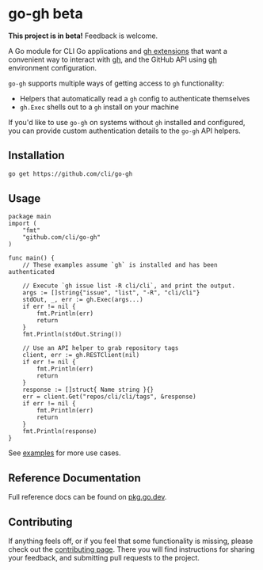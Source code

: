 # go-gh beta

**This project is in beta!** Feedback is welcome.

A Go module for CLI Go applications and [gh extensions][extensions] that want a convenient way to interact with [gh][], and the GitHub API using [gh][] environment configuration.

`go-gh` supports multiple ways of getting access to `gh` functionality:

* Helpers that automatically read a `gh` config to authenticate themselves
* `gh.Exec` shells out to a `gh` install on your machine

If you'd like to use `go-gh` on systems without `gh` installed and configured, you can provide custom authentication details to the `go-gh` API helpers.


## Installation
```bash
go get https://github.com/cli/go-gh
```

## Usage
```golang
package main
import (
	"fmt"
	"github.com/cli/go-gh"
)

func main() {
	// These examples assume `gh` is installed and has been authenticated

	// Execute `gh issue list -R cli/cli`, and print the output.
	args := []string{"issue", "list", "-R", "cli/cli"}
	stdOut, _, err := gh.Exec(args...)
	if err != nil {
		fmt.Println(err)
		return
	}
	fmt.Println(stdOut.String())
	
	// Use an API helper to grab repository tags
	client, err := gh.RESTClient(nil)
	if err != nil {
		fmt.Println(err)
		return
	}
	response := []struct{ Name string }{}
	err = client.Get("repos/cli/cli/tags", &response)
	if err != nil {
		fmt.Println(err)
		return
	}
	fmt.Println(response)
}
```

See [examples][examples] for more use cases.

## Reference Documentation

Full reference docs can be found on [pkg.go.dev](https://pkg.go.dev/github.com/cli/go-gh).

## Contributing

If anything feels off, or if you feel that some functionality is missing, please check out the [contributing page][contributing]. There you will find instructions for sharing your feedback, and submitting pull requests to the project.

[extensions]: https://github.com/topics/gh-extension
[gh]: https://github.com/cli/cli
[examples]: ./example_gh_test.go
[contributing]: ./.github/CONTRIBUTING.md
